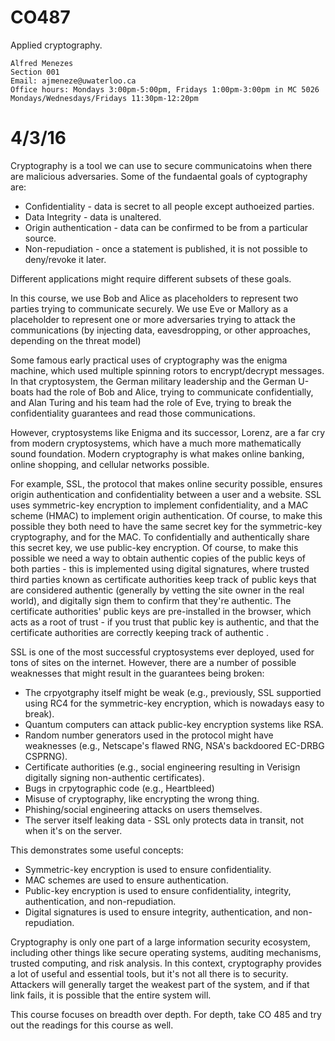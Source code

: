 CO487
=====

Applied cryptography.

    Alfred Menezes
    Section 001
    Email: ajmeneze@uwaterloo.ca
    Office hours: Mondays 3:00pm-5:00pm, Fridays 1:00pm-3:00pm in MC 5026
    Mondays/Wednesdays/Fridays 11:30pm-12:20pm

# 4/3/16

Cryptography is a tool we can use to secure communicatoins when there are malicious adversaries. Some of the fundaental goals of cyptography are:

* Confidentiality - data is secret to all people except authoeized parties.
* Data Integrity - data is unaltered.
* Origin authentication - data can be confirmed to be from a particular source.
* Non-repudiation - once a statement is published, it is not possible to deny/revoke it later.

Different applications might require different subsets of these goals.

In this course, we use Bob and Alice as placeholders to represent two parties trying to communicate securely. We use Eve or Mallory as a placeholder to represent one or more adversaries trying to attack the communications (by injecting data, eavesdropping, or other approaches, depending on the threat model)

Some famous early practical uses of cryptography was the enigma machine, which used multiple spinning rotors to encrypt/decrypt messages. In that cryptosystem, the German military leadership and the German U-boats had the role of Bob and Alice, trying to communicate confidentially, and Alan Turing and his team had the role of Eve, trying to break the confidentiality guarantees and read those communications.

However, cryptosystems like Enigma and its successor, Lorenz, are a far cry from modern cryptosystems, which have a much more mathematically sound foundation. Modern cryptography is what makes online banking, online shopping, and cellular networks possible.

For example, SSL, the protocol that makes online security possible, ensures origin authentication and confidentiality between a user and a website. SSL uses symmetric-key encryption to implement confidentiality, and a MAC scheme (HMAC) to implement origin authentication. Of course, to make this possible they both need to have the same secret key for the symmetric-key cryptography, and for the MAC. To confidentially and authentically share this secret key, we use public-key encryption. Of course, to make this possible we need a way to obtain authentic copies of the public keys of both parties - this is implemented using digital signatures, where trusted third parties known as certificate authorities keep track of public keys that are considered authentic (generally by vetting the site owner in the real world), and digitally sign them to confirm that they're authentic. The certificate authorities' public keys are pre-installed in the browser, which acts as a root of trust - if you trust that public key is authentic, and that the certificate authorities are correctly keeping track of authentic .

SSL is one of the most successful cryptosystems ever deployed, used for tons of sites on the internet. However, there are a number of possible weaknesses that might result in the guarantees being broken:

* The crpyotgraphy itself might be weak (e.g., previously, SSL supportied using RC4 for the symmetric-key encryption, which is nowadays easy to break).
* Quantum computers can attack public-key encryption systems like RSA.
* Random number generators used in the protocol might have weaknesses (e.g., Netscape's flawed RNG, NSA's backdoored EC-DRBG CSPRNG).
* Certificate authorities (e.g., social engineering resulting in Verisign digitally signing non-authentic certificates).
* Bugs in crpytographic code (e.g., Heartbleed)
* Misuse of cryptography, like encrypting the wrong thing.
* Phishing/social engineering attacks on users themselves.
* The server itself leaking data - SSL only protects data in transit, not when it's on the server.

This demonstrates some useful concepts:

* Symmetric-key encryption is used to ensure confidentiality.
* MAC schemes are used to ensure authentication.
* Public-key encryption is used to ensure confidentiality, integrity, authentication, and non-repudiation.
* Digital signatures is used to ensure integrity, authentication, and non-repudiation.

Cryptography is only one part of a large information security ecosystem, including other things like secure operating systems, auditing mechanisms, trusted computing, and risk analysis. In this context, cryptography provides a lot of useful and essential tools, but it's not all there is to security. Attackers will generally target the weakest part of the system, and if that link fails, it is possible that the entire system will.

This course focuses on breadth over depth. For depth, take CO 485 and try out the readings for this course as well.